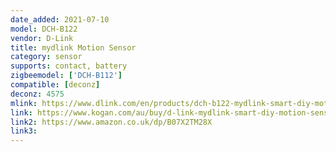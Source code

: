 ```yaml
---
date_added: 2021-07-10
model: DCH-B122
vendor: D-Link
title: mydlink Motion Sensor
category: sensor
supports: contact, battery
zigbeemodel: ['DCH-B112']
compatible: [deconz]
deconz: 4575
mlink: https://www.dlink.com/en/products/dch-b122-mydlink-smart-diy-motion-sensor
link: https://www.kogan.com/au/buy/d-link-mydlink-smart-diy-motion-sensor-dch-b122-d-link/
link2: https://www.amazon.co.uk/dp/B07X2TM28X
link3: 
---
```


